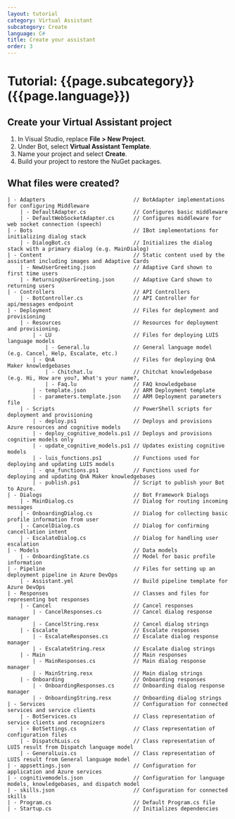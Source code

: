 ```yaml
---
layout: tutorial
category: Virtual Assistant
subcategory: Create
language: C#
title: Create your assistant
order: 3
---
```


# Tutorial: {{page.subcategory}} ({{page.language}})

## Create your Virtual Assistant project

1. In Visual Studio, replace **File > New Project**.
2. Under Bot, select **Virtual Assistant Template**.
3. Name your project and select **Create**.
4. Build your project to restore the NuGet packages.

## What files were created?
    | - Adapters                            // BotAdapter implementations for configuring Middleware
        | - DefaultAdapter.cs               // Configures basic middleware
        | - DefaultWebSocketAdapter.cs      // Configures middleware for web socket connection (speech)
    | - Bots                                // IBot implementations for initializing dialog stack
        | - DialogBot.cs                    // Initializes the dialog stack with a primary dialog (e.g. MainDialog)
    | - Content                             // Static content used by the assistant including images and Adaptive Cards
        | - NewUserGreeting.json            // Adaptive Card shown to first time users
        | - ReturningUserGreeting.json      // Adaptive Card shown to returning users
    | - Controllers                         // API Controllers
        | - BotController.cs                // API Controller for api/messages endpoint
    | - Deployment                          // Files for deployment and provisioning
        | - Resources                       // Resources for deployment and provisioning.
            | - LU                          // Files for deploying LUIS language models
                | - General.lu              // General language model (e.g. Cancel, Help, Escalate, etc.)
            | - QnA                         // Files for deploying QnA Maker knowledgebases
                | - Chitchat.lu             // Chitchat knowledgebase (e.g. Hi, How are you?, What's your name?, 
                | - Faq.lu                  // FAQ knowledgebase
            | - template.json               // ARM Deployment template
            | - parameters.template.json    // ARM Deployment parameters file
        | - Scripts                         // PowerShell scripts for deployment and provisioning
            | - deploy.ps1                  // Deploys and provisions Azure resources and cognitive models
            | - deploy_cognitive_models.ps1 // Deploys and provisions cognitive models only
            | - update_cognitive_models.ps1 // Updates existing cognitive models
            | - luis_functions.ps1          // Functions used for deploying and updating LUIS models
            | - qna_functions.ps1           // Functions used for deploying and updating QnA Maker knowledgebases
            | - publish.ps1                 // Script to publish your Bot to Azure.
    | - Dialogs                             // Bot Framework Dialogs
        | - MainDialog.cs                   // Dialog for routing incoming messages
        | - OnboardingDialog.cs             // Dialog for collecting basic profile information from user
        | - CancelDialog.cs                 // Dialog for confirming cancellation intent
        | - EscalateDialog.cs               // Dialog for handling user escalation
    | - Models                              // Data models
        | - OnboardingState.cs              // Model for basic profile information
    | - Pipeline                            // Files for setting up an deployment pipeline in Azure DevOps
        | - Assistant.yml                   // Build pipeline template for Azure DevOps
    | - Responses                           // Classes and files for representing bot responses
        | - Cancel                          // Cancel responses                              
            | - CancelResponses.cs          // Cancel dialog response manager
            | - CancelString.resx           // Cancel dialog strings
        | - Escalate                        // Escalate responses   
            | - EscalateResponses.cs        // Escalate dialog response manager
            | - EscalateString.resx         // Escalate dialog strings
        | - Main                            // Main responses   
            | - MainResponses.cs            // Main dialog response manager
            | - MainString.resx             // Main dialog strings
        | - Onboarding                      // Onboarding responses   
            | - OnboardingResponses.cs      // Onboarding dialog response manager
            | - OnboardingString.resx       // Onboarding dialog strings
    | - Services                            // Configuration for connected services and service clients
        | - BotServices.cs                  // Class representation of service clients and recognizers
        | - BotSettings.cs                  // Class representation of configuration files
        | - DispatchLuis.cs                 // Class representation of LUIS result from Dispatch language model
        | - GeneralLuis.cs                  // Class representation of LUIS result from General language model
    | - appsettings.json                    // Configuration for application and Azure services
    | - cognitivemodels.json                // Configuration for language models, knowledgebases, and dispatch model
    | - skills.json                         // Configuration for connected skills
    | - Program.cs                          // Default Program.cs file
    | - Startup.cs                          // Initializes dependencies

